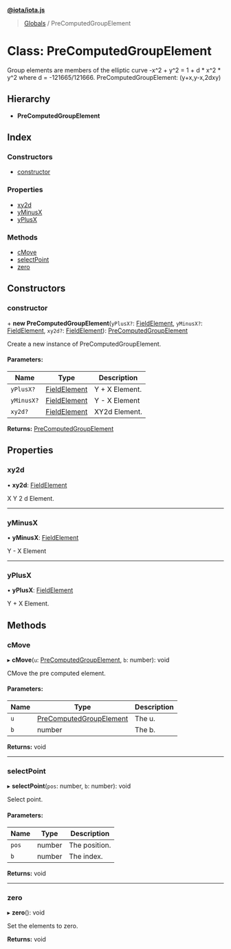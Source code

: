 **[@iota/iota.js](../README.md)**

> [Globals](../README.md) / PreComputedGroupElement

# Class: PreComputedGroupElement

Group elements are members of the elliptic curve -x^2 + y^2 = 1 + d * x^2 *
y^2 where d = -121665/121666.
PreComputedGroupElement: (y+x,y-x,2dxy)

## Hierarchy

* **PreComputedGroupElement**

## Index

### Constructors

* [constructor](precomputedgroupelement.md#constructor)

### Properties

* [xy2d](precomputedgroupelement.md#xy2d)
* [yMinusX](precomputedgroupelement.md#yminusx)
* [yPlusX](precomputedgroupelement.md#yplusx)

### Methods

* [cMove](precomputedgroupelement.md#cmove)
* [selectPoint](precomputedgroupelement.md#selectpoint)
* [zero](precomputedgroupelement.md#zero)

## Constructors

### constructor

\+ **new PreComputedGroupElement**(`yPlusX?`: [FieldElement](fieldelement.md), `yMinusX?`: [FieldElement](fieldelement.md), `xy2d?`: [FieldElement](fieldelement.md)): [PreComputedGroupElement](precomputedgroupelement.md)

Create a new instance of PreComputedGroupElement.

#### Parameters:

Name | Type | Description |
------ | ------ | ------ |
`yPlusX?` | [FieldElement](fieldelement.md) | Y + X Element. |
`yMinusX?` | [FieldElement](fieldelement.md) | Y - X Element |
`xy2d?` | [FieldElement](fieldelement.md) | XY2d Element.  |

**Returns:** [PreComputedGroupElement](precomputedgroupelement.md)

## Properties

### xy2d

•  **xy2d**: [FieldElement](fieldelement.md)

X Y 2 d Element.

___

### yMinusX

•  **yMinusX**: [FieldElement](fieldelement.md)

Y - X Element

___

### yPlusX

•  **yPlusX**: [FieldElement](fieldelement.md)

Y + X Element.

## Methods

### cMove

▸ **cMove**(`u`: [PreComputedGroupElement](precomputedgroupelement.md), `b`: number): void

CMove the pre computed element.

#### Parameters:

Name | Type | Description |
------ | ------ | ------ |
`u` | [PreComputedGroupElement](precomputedgroupelement.md) | The u. |
`b` | number | The b.  |

**Returns:** void

___

### selectPoint

▸ **selectPoint**(`pos`: number, `b`: number): void

Select point.

#### Parameters:

Name | Type | Description |
------ | ------ | ------ |
`pos` | number | The position. |
`b` | number | The index.  |

**Returns:** void

___

### zero

▸ **zero**(): void

Set the elements to zero.

**Returns:** void
